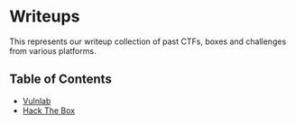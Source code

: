 # Writeups

This represents our writeup collection of past CTFs, boxes and challenges from various platforms.

## Table of Contents

- [Vulnlab](https://github.com/purplestormctf/writeups/tree/main/vulnlab/)
- [Hack The Box](https://github.com/purplestormctf/writeups/tree/main/htb/)
